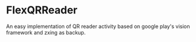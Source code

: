 # FlexQRReader
An easy implementation of QR reader activity based on google play's vision framework and zxing as backup.
